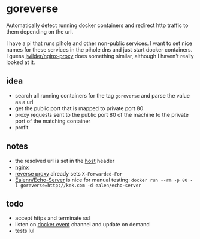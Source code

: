 # goreverse
Automatically detect running docker containers and redirect http traffic to them depending on the url.

I have a pi that runs pihole and other non-public services. I want to set nice names for these services in the pihole dns and just start docker containers. I guess [jwilder/nginx-proxy](https://hub.docker.com/r/jwilder/nginx-proxy) does something similar, although I haven't really looked at it.

## idea
* search all running containers for the tag `goreverse` and parse the value as a url
* get the public port that is mapped to private port 80
* proxy requests sent to the public port 80 of the machine to the private port of the matching container
* profit

## notes
* the resolved url is set in the [host](https://developer.mozilla.org/en-US/docs/Web/HTTP/Headers/Host) header
* [nginx](https://docs.nginx.com/nginx/admin-guide/web-server/reverse-proxy/)
* [reverse proxy](https://golang.org/pkg/net/http/httputil/#ReverseProxy) already sets `X-Forwarded-For`
* [Ealenn/Echo-Server](https://github.com/Ealenn/Echo-Server) is nice for manual testing: `docker run --rm -p 80 -l goreverse=http://kek.com -d ealen/echo-server`

## todo
* accept https and terminate ssl
* listen on [docker event](https://pkg.go.dev/github.com/docker/docker@v20.10.5+incompatible/client#Client.Events) channel and update on demand
* tests lul
